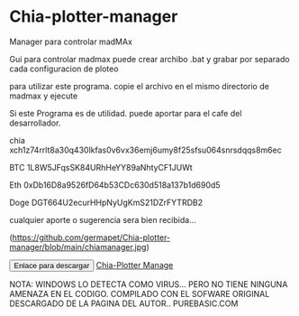 # Chia-plotter-manager
Manager para controlar madMAx

Gui para controlar madmax
puede crear archibo .bat
y grabar por separado cada configuracion de ploteo

para utilizar este programa.
copie el archivo en el mismo directorio de madmax y ejecute

Si este Programa es de utilidad. puede aportar para el cafe del desarrollador.

chia  xch1z74rrlt8a30q430lkfas0v6vx36emj6umy8f25sfsu064snrsdqqs8m6ec

BTC  1L8W5JFqsSK84URhHeYY89aNhtyCF1JUWt

Eth  0xDb16D8a9526fD64b53CDc630d518a137b1d690d5

Doge  DGT664U2ecurHHpNyUgKmS21DZrFYTRDB2

cualquier aporte o sugerencia sera bien recibida... 


(https://github.com/germapet/Chia-plotter-manager/blob/main/chiamanager.jpg)

<button class="btn btn-success">Enlace para descargar </button>
<a href="https://github.com/germapet/Chia-plotter-manager/raw/main/chiamanager.exe" class="btn btn-success">Chia-Plotter Manage</a>

NOTA: WINDOWS LO DETECTA COMO VIRUS... PERO NO TIENE NINGUNA AMENAZA EN EL CODIGO.
COMPILADO CON EL SOFWARE ORIGINAL DESCARGADO DE LA PAGINA DEL AUTOR.. PUREBASIC.COM
